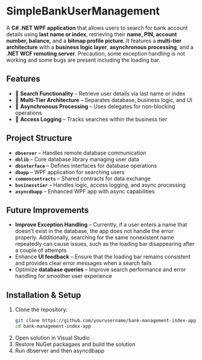 # SimpleBankUserManagement

A **C# .NET WPF application** that allows users to search for bank account details using **last name or index**, retrieving their **name, PIN, account number, balance,** and a **bitmap profile picture**. It features a **multi-tier architecture** with a **business logic layer**, **asynchronous processing**, and a **.NET WCF remoting server**. Precaution, some exception handling is not working and some bugs are present including the loading bar.

## Features  
- 🔹 **Search Functionality** – Retrieve user details via last name or index
- 🔹 **Multi-Tier Architecture** – Separates database, business logic, and UI
- 🔹 **Asynchronous Processing** – Uses delegates for non-blocking operations
- 🔹 **Access Logging** – Tracks searches within the business tier

##  Project Structure  
- **`dbserver`** – Handles remote database communication
- **`dblib`** – Core database library managing user data
- **`dbinterface`** – Defines interfaces for database operations
- **`dbapp`** – WPF application for searching users  
- **`commoncontracts`** – Shared contracts for data exchange  
- **`businesstier`** – Handles logic, access logging, and async processing  
- **`asyncdbapp`** – Enhanced WPF app with async capabilities

##  Future Improvements
- **Improve Exception Handling** – Currently, if a user enters a name that doesn't exist in the database, the app does not handle the error properly. Additionally, searching for the same nonexistent name repeatedly can cause issues, such as the loading bar disappearing after a couple of attempts
- Enhance **UI feedback** – Ensure that the loading bar remains consistent and provides clear error messages when a search fails
- Optimize **database queries** – Improve search performance and error handling for smoother user experience

## Installation & Setup  
1. Clone the repository:  
   ```sh
   git clone https://github.com/yourusername/bank-management-index-app.git
   cd bank-management-index-app
2. Open solution in Visual Studio
3. Restore NuGet packagaes and build the solution
4. Run dbserver and then asyncdbapp
